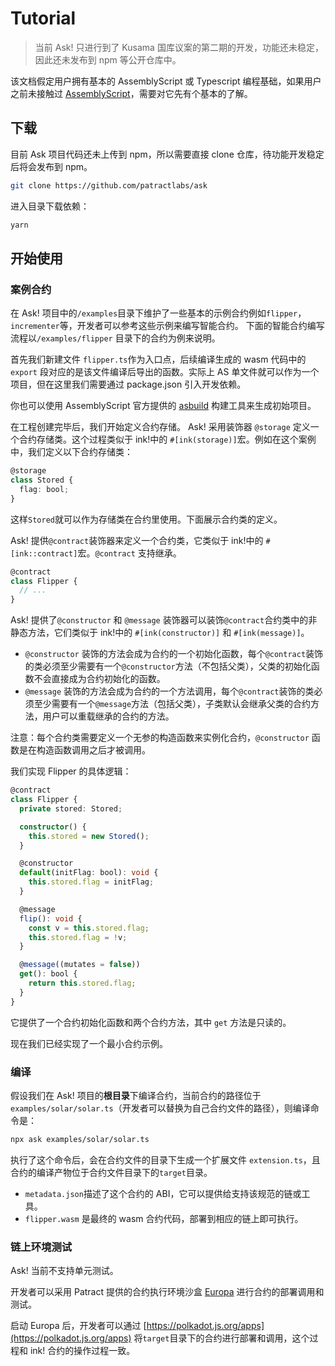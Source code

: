 # Tutorial

> 当前 Ask! 只进行到了 Kusama 国库议案的第二期的开发，功能还未稳定，因此还未发布到 npm 等公开仓库中。

该文档假定用户拥有基本的 AssemblyScript 或 Typescript 编程基础，如果用户之前未接触过 [AssemblyScript](https://www.assemblyscript.org/)，需要对它先有个基本的了解。

## 下载

目前 Ask 项目代码还未上传到 npm，所以需要直接 clone 仓库，待功能开发稳定后将会发布到 npm。

```bash
git clone https://github.com/patractlabs/ask
```

进入目录下载依赖：

```bash
yarn
```

## 开始使用

### 案例合约

在 Ask! 项目中的`/examples`目录下维护了一些基本的示例合约例如`flipper`，`incrementer`等，开发者可以参考这些示例来编写智能合约。
下面的智能合约编写流程以`/examples/flipper` 目录下的合约为例来说明。

首先我们新建文件 `flipper.ts`作为入口点，后续编译生成的 wasm 代码中的 `export` 段对应的是该文件编译后导出的函数。实际上 AS 单文件就可以作为一个项目，但在这里我们需要通过 package.json 引入开发依赖。

<!-- TODO：需要编写包发布后的项目流程 -->
<!-- 就像JS/TS项目那样， -->

你也可以使用 AssemblyScript 官方提供的 [asbuild](https://github.com/AssemblyScript/asbuild/) 构建工具来生成初始项目。

在工程创建完毕后，我们开始定义合约存储。
Ask! 采用装饰器 `@storage` 定义一个合约存储类。这个过程类似于 ink!中的 `#[ink(storage)]`宏。例如在这个案例中，我们定义以下合约存储类：

```ts
@storage
class Stored {
  flag: bool;
}
```

这样`Stored`就可以作为存储类在合约里使用。下面展示合约类的定义。

Ask! 提供`@contract`装饰器来定义一个合约类，它类似于 ink!中的 `#[ink::contract]`宏。`@contract` 支持继承。

```ts
@contract
class Flipper {
  // ...
}
```

Ask! 提供了`@constructor` 和 `@message` 装饰器可以装饰`@contract`合约类中的非静态方法，它们类似于 ink!中的 `#[ink(constructor)]` 和 `#[ink(message)]`。

- `@constructor` 装饰的方法会成为合约的一个初始化函数，每个`@contract`装饰的类必须至少需要有一个`@constructor`方法（不包括父类），父类的初始化函数不会直接成为合约初始化的函数。
- `@message` 装饰的方法会成为合约的一个方法调用，每个`@contract`装饰的类必须至少需要有一个`@message`方法（包括父类），子类默认会继承父类的合约方法，用户可以重载继承的合约的方法。

注意：每个合约类需要定义一个无参的构造函数来实例化合约，`@constructor` 函数是在构造函数调用之后才被调用。

<!-- TODO: 增加 @ignore 装饰器 -->

我们实现 Flipper 的具体逻辑：

```ts
@contract
class Flipper {
  private stored: Stored;

  constructor() {
    this.stored = new Stored();
  }

  @constructor
  default(initFlag: bool): void {
    this.stored.flag = initFlag;
  }

  @message
  flip(): void {
    const v = this.stored.flag;
    this.stored.flag = !v;
  }

  @message((mutates = false))
  get(): bool {
    return this.stored.flag;
  }
}
```

它提供了一个合约初始化函数和两个合约方法，其中 `get` 方法是只读的。

现在我们已经实现了一个最小合约示例。

### 编译

假设我们在 Ask! 项目的**根目录**下编译合约，当前合约的路径位于`examples/solar/solar.ts`（开发者可以替换为自己合约文件的路径），则编译命令是：

```bash
npx ask examples/solar/solar.ts
```

执行了这个命令后，会在合约文件的目录下生成一个扩展文件 `extension.ts`，且合约的编译产物位于合约文件目录下的`target`目录。

- `metadata.json`描述了这个合约的 ABI，它可以提供给支持该规范的链或工具。
- `flipper.wasm` 是最终的 wasm 合约代码，部署到相应的链上即可执行。

### 链上环境测试

Ask! 当前不支持单元测试。

开发者可以采用 Patract 提供的合约执行环境沙盒 [Europa](../europa/introduction.md) 进行合约的部署调用和测试。

启动 Europa 后，开发者可以通过 [https://polkadot.js.org/apps](https://polkadot.js.org/apps) 将`target`目录下的合约进行部署和调用，这个过程和 ink! 合约的操作过程一致。

